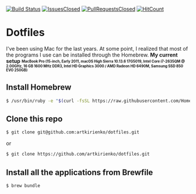 [![Build Status](https://img.shields.io/travis/artkirienko/dotfiles/master.svg?style=flat-square)](https://travis-ci.org/artkirienko/dotfiles)
[![IssuesClosed](https://img.shields.io/github/issues-closed/artkirienko/dotfiles.svg?style=flat-square)](https://github.com/artkirienko/dotfiles/issues)
[![PullRequestsClosed](https://img.shields.io/github/issues-pr-closed/artkirienko/dotfiles.svg?style=flat-square)](https://github.com/artkirienko/dotfiles/pulls)
[![HitCount](http://hits.dwyl.io/artkirienko/dotfiles.svg)](http://hits.dwyl.io/artkirienko/dotfiles)

# Dotfiles

I've been using Mac for the last years. At some point, I realized that most of the programs I use can be installed through the Homebrew. **My current setup** <sub><sup>**MacBook Pro (15-inch, Early 2011, macOS High Sierra 10.13.6 17G5019, Intel Core i7-2635QM @ 2.00GHz, 16 GB 1600 MHz DDR3, Intel HD Graphics 3000 / AMD Radeon HD 6490M, Samsung SSD 850 EVO 250GB)**</sub></sup>

## Install Homebrew

```bash
$ /usr/bin/ruby -e "$(curl -fsSL https://raw.githubusercontent.com/Homebrew/install/master/install)"
```

## Clone this repo

```bash
$ git clone git@github.com:artkirienko/dotfiles.git
```

or

```bash
$ git clone https://github.com/artkirienko/dotfiles.git
```

## Install all the applications from Brewfile

```bash
$ brew bundle
```
